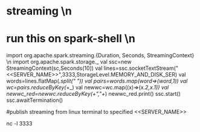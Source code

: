 # streaming \n

# run this on spark-shell \n

import org.apache.spark.streaming.{Duration, Seconds, StreamingContext} \n
import org.apache.spark.storage._
val ssc=new StreamingContext(sc,Seconds(10))
val lines=ssc.socketTextStream("<<SERVER_NAME>>",3333,StorageLevel.MEMORY_AND_DISK_SER)
val words=lines.flatMap(_.split(" "))
val pairs=words.map(word=>(word,1))
val wc=pairs.reduceByKey(_+_)
val newwc=wc.map((x)=>(x._2,x._1))
val newwc_red=newwc.reduceByKey(_+","+_)
newwc_red.print()
ssc.start()
ssc.awaitTermination()

#publish streaming from linux terminal to specified <<SERVER_NAME>>

nc -l 3333